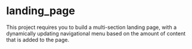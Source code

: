 # landing_page
 This project requires you to build a multi-section landing page, with a dynamically updating navigational menu based on the amount of content that is added to the page.
